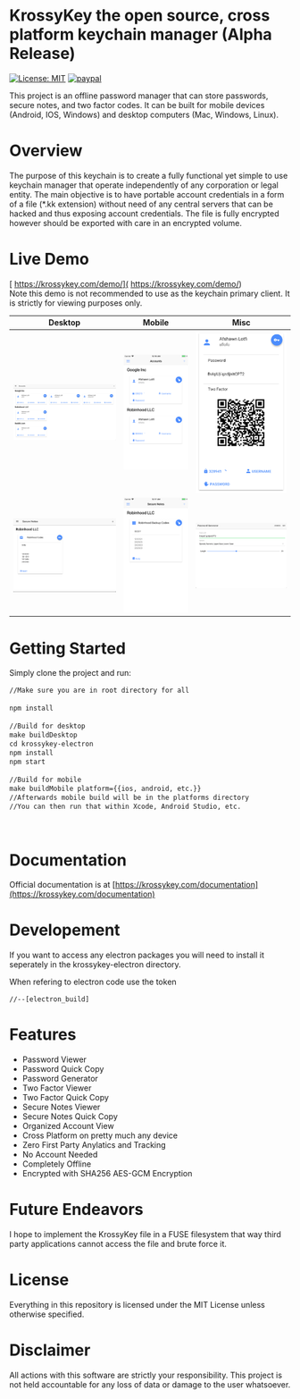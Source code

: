 # KrossyKey the open source, cross platform keychain manager (Alpha Release)



[![License: MIT](https://img.shields.io/badge/License-MIT-green.svg)](https://opensource.org/licenses/MIT)
[![paypal](https://www.paypalobjects.com/en_US/i/btn/btn_donateCC_LG.gif)](https://www.paypal.com/cgi-bin/webscr?cmd=_s-xclick&hosted_button_id=TRET57ZQWBLEC)











This project is an offline password manager that can store passwords, secure notes, and two factor codes.
It can be built for mobile devices (Android, IOS, Windows) and desktop computers (Mac, Windows, Linux).


# Overview

The purpose of this keychain is to create a fully functional yet simple to use keychain manager that operate independently of any corporation or legal entity. The main objective is to have portable account credentials in a form of a file (*.kk extension) without need of any central servers that can be hacked and thus exposing account credentials. The file is fully encrypted however should be exported with care in an encrypted volume.


# Live Demo

[ https://krossykey.com/demo/]( https://krossykey.com/demo/)
<br>
Note this demo is not recommended to use as the keychain primary client. It is strictly for viewing purposes only.


| Desktop | Mobile  | Misc  |
|:-------------:|:-------:|:-------:|
|![Accounts](https://github.com/KrossyKey/krossykey/blob/master/images/desktopPasswords.png)|![Accounts](https://github.com/KrossyKey/krossykey/blob/master/images/iosPasswords.png)|![Accounts](https://github.com/KrossyKey/krossykey/blob/master/images/accountCard.png)|
|![Secure Notes](https://github.com/KrossyKey/krossykey/blob/master/images/desktopNotes.png)|![Secure Notes](https://github.com/KrossyKey/krossykey/blob/master/images/iosNotes.png)|![Password Gen](https://github.com/KrossyKey/krossykey/blob/master/images/passwordGen.png)|





# Getting Started

Simply clone the project and run:

```
//Make sure you are in root directory for all

npm install

//Build for desktop
make buildDesktop
cd krossykey-electron
npm install
npm start

//Build for mobile
make buildMobile platform={{ios, android, etc.}}
//Afterwards mobile build will be in the platforms directory
//You can then run that within Xcode, Android Studio, etc.



```


# Documentation

Official documentation is at [https://krossykey.com/documentation](https://krossykey.com/documentation)


# Developement

If you want to access any electron packages you will need to install it seperately in the krossykey-electron directory.

When refering to electron code use the token 

```
//--[electron_build]
```

# Features

- Password Viewer
- Password Quick Copy
- Password Generator
- Two Factor Viewer
- Two Factor Quick Copy
- Secure Notes Viewer
- Secure Notes Quick Copy
- Organized Account View
- Cross Platform on pretty much any device
- Zero First Party Anylatics and Tracking
- No Account Needed
- Completely Offline
- Encrypted with SHA256 AES-GCM Encryption



# Future Endeavors

I hope to implement the KrossyKey file in a FUSE filesystem that way third party applications cannot access the file and brute force it.




# License

Everything in this repository is licensed under the MIT License unless otherwise specified.


# Disclaimer

All actions with this software are strictly your responsibility. This project is not held accountable for any loss of data or damage to the user whatsoever.

